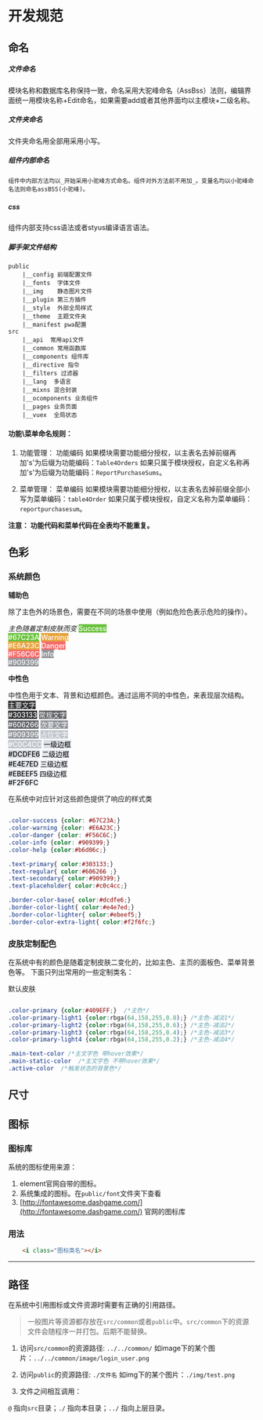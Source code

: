 # 开发规范

## 命名

##### 文件命名
  模块名称和数据库名称保持一致，命名采用大驼峰命名（AssBss）法则，编辑界面统一用模块名称+Edit命名，如果需要add或者其他界面均以主模块+二级名称。

##### 文件夹命名
   文件夹命名用全部用采用小写。

##### 组件内部命名

    组件中内部方法均以_开始采用小驼峰方式命名。组件对外方法前不用加_。变量名均以小驼峰命名法则命名assBSS(小驼峰)。
    
##### css
   组件内部支持css语法或者styus编译语言语法。 

##### 脚手架文件结构

    public
        |__config 前端配置文件
        |__fonts  字体文件
        |__img    静态图片文件
        |__plugin 第三方插件
        |__style  外部全局样式
        |__theme  主题文件夹
        |__manifest pwa配置
    src  
        |__api  常用api文件
        |__common 常用函数库
        |__components 组件库
        |__directive 指令
        |__filters 过滤器
        |__lang  多语言
        |__mixns 混合封装
        |__ocomponents 业务组件
        |__pages 业务页面
        |__vuex  全局状态   
   




#### 功能\菜单命名规则：

   1. 功能管理： 功能编码    如果模块需要功能细分授权，以主表名去掉前缀再加's'为后缀为功能编码：`Table4Orders`
                           如果只属于模块授权，自定义名称再加's'为后缀为功能编码：`ReportPurchaseSums`。

   2. 菜单管理： 菜单编码    如果模块需要功能细分授权，以主表名去掉前缀全部小写为菜单编码：`table4Order`
                           如果只属于模块授权，自定义名称为菜单编码：`reportpurchasesum`。

   **注意： 功能代码和菜单代码在全表均不能重复。**

## 色彩
   
   ### 系统颜色
   
   **辅助色**
   
   除了主色外的场景色，需要在不同的场景中使用（例如危险色表示危险的操作）。

   *主色随着定制皮肤而变*
<el-row :gutter="12">
    <el-col :span="6">
        <el-card style="background:#67C23A;color:#fff;font-weight:500">Success <br/> #67C23A</el-card>
    </el-col>
    <el-col :span="6">
        <el-card style="background:#E6A23C;color:#fff;font-weight:500">Warning <br/> #E6A23C</el-card>
    </el-col>
    <el-col :span="6">
        <el-card style="background:#F56C6C;color:#fff;font-weight:500">Danger <br/> #F56C6C</el-card>
    </el-col>
    <el-col :span="6">
        <el-card style="background:#909399;color:#fff;font-weight:500">Info <br/> #909399</el-card>
    </el-col>
</el-row>

**中性色**

中性色用于文本、背景和边框颜色。通过运用不同的中性色，来表现层次结构。
<el-row :gutter="12">
    <el-col :span="6">
        <el-card style="background:#303133;color:#fff;font-weight:500">主要文字 <br/> #303133</el-card>
        <el-card style="background:#606266;color:#fff;font-weight:500">常规文字 <br/> #606266</el-card>
        <el-card style="background:#909399;color:#fff;font-weight:500">次要文字 <br/> #909399</el-card>
        <el-card style="background:#C0C4CC;color:#fff;font-weight:500">占位文字 <br/> #C0C4CC</el-card>
    </el-col>
    <el-col :span="6">
        <el-card style="background:#DCDFE6;color:#000;font-weight:500">一级边框 <br/> #DCDFE6</el-card>
        <el-card style="background:#E4E7ED;color:#000;font-weight:500">二级边框 <br/> #E4E7ED</el-card>
        <el-card style="background:#EBEEF5;color:#000;font-weight:500">三级边框 <br/> #EBEEF5</el-card>
        <el-card style="background:#F2F6FC;color:#000;font-weight:500">四级边框 <br/> #F2F6FC</el-card>
    </el-col>
</el-row>


在系统中对应针对这些颜色提供了响应的样式类 

```css

.color-success {color: #67C23A;} 
.color-warning {color: #E6A23C;} 
.color-danger {color: #F56C6C;} 
.color-info {color: #909399;} 
.color-help {color:#b6d06c;} 

.text-primary{ color:#303133;} 
.text-regular{ color:#606266 ;} 
.text-secondary{ color:#909399;}
.text-placeholder{ color:#c0c4cc;}

.border-color-base{ color:#dcdfe6;}
.border-color-light{ color:#e4e7ed;}
.border-color-lighter{ color:#ebeef5;}
.border-color-extra-light{ color:#f2f6fc;}

```

   ### 皮肤定制配色
  
   在系统中有的颜色是随着定制皮肤二变化的，比如主色、主页的面板色、菜单背景色等。
   下面只列出常用的一些定制类名：


默认皮肤

```css

.color-primary {color:#409EFF;}  /*主色*/
.color-primary-light1 {color:rbga(64,158,255,0.8);} /*主色-减淡1*/
.color-primary-light2 {color:rbga(64,158,255,0.6);} /*主色-减淡2*/
.color-primary-light3 {color:rbga(64,158,255,0.4);} /*主色-减淡3*/
.color-primary-light4 {color:rbga(64,158,255,0.2);} /*主色-减淡4*/

.main-text-color /*主文字色 带hover效果*/
.main-static-color  /*主文字色 不带hover效果*/
.active-color  /*触发状态的背景色*/

```


## 尺寸



## 图标

### 图标库

系统的图标使用来源：

1. element官网自带的图标。
2. 系统集成的图标。在`public/font`文件夹下查看
3. [http://fontawesome.dashgame.com/](http://fontawesome.dashgame.com/) 官网的图标库


### 用法

```html
    <i class="图标类名"></i>
```

---

## 路径

在系统中引用图标或文件资源时需要有正确的引用路径。

> 一般图片等资源都存放在`src/common`或者`public`中。`src/common`下的资源文件会随程序一并打包。后期不能替换。

1. 访问`src/common`的资源路径: `../../common/`  如image下的某个图片：`../../common/image/login_user.png`

2. 访问`public`的资源路径: `./文件名`  如img下的某个图片：`./img/test.png`

3. 文件之间相互调用：

`@` 指向`src`目录；`./` 指向本目录；`../` 指向上层目录。

